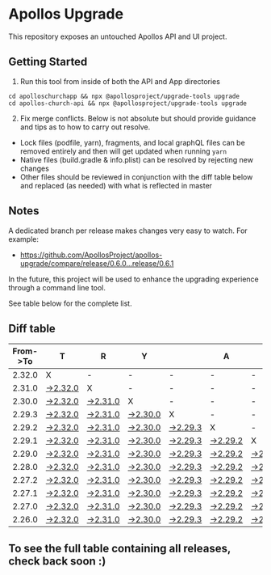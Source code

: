 # Apollos Upgrade

This repository exposes an untouched Apollos API and UI project.

## Getting Started

1. Run this tool from inside of both the API and App directories

```
cd apolloschurchapp && npx @apollosproject/upgrade-tools upgrade
cd apollos-church-api && npx @apollosproject/upgrade-tools upgrade
```

2. Fix merge conflicts. Below is not absolute but should provide guidance and tips as to how to carry out resolve.
* Lock files (podfile, yarn), fragments, and local graphQL files can be removed entirely and then will get updated when running `yarn`
* Native files (build.gradle & info.plist) can be resolved by rejecting new changes
* Other files should be reviewed in conjunction with the diff table below and replaced (as needed) with what is reflected in master

## Notes

A dedicated branch per release makes changes very easy
to watch. For example:

* https://github.com/ApollosProject/apollos-upgrade/compare/release/0.6.0...release/0.6.1

In the future, this project will be used to enhance the upgrading experience through a command line tool.

See table below for the complete list.

## Diff table

| From->To | T                                                                                                    | R                                                                                                    | Y                                                                                                    |                                                                                                      | A                                                                                                    | P                                                                                                    | O                                                                                                    | L                                                                                                    | L                                                                                                    | O                                                                                                    | S                                                                                                    | !   |
| -------- | ---------------------------------------------------------------------------------------------------- | ---------------------------------------------------------------------------------------------------- | ---------------------------------------------------------------------------------------------------- | ---------------------------------------------------------------------------------------------------- | ---------------------------------------------------------------------------------------------------- | ---------------------------------------------------------------------------------------------------- | ---------------------------------------------------------------------------------------------------- | ---------------------------------------------------------------------------------------------------- | ---------------------------------------------------------------------------------------------------- | ---------------------------------------------------------------------------------------------------- | ---------------------------------------------------------------------------------------------------- | --- |
| 2.32.0   | X                                                                                                    | -                                                                                                    | -                                                                                                    | -                                                                                                    | -                                                                                                    | -                                                                                                    | -                                                                                                    | -                                                                                                    | -                                                                                                    | -                                                                                                    | -                                                                                                    | -   |
| 2.31.0   | [->2.32.0](https://github.com/ApollosProject/apollos-upgrade/compare/release/2.31.0..release/2.32.0) | X                                                                                                    | -                                                                                                    | -                                                                                                    | -                                                                                                    | -                                                                                                    | -                                                                                                    | -                                                                                                    | -                                                                                                    | -                                                                                                    | -                                                                                                    | -   |
| 2.30.0   | [->2.32.0](https://github.com/ApollosProject/apollos-upgrade/compare/release/2.30.0..release/2.32.0) | [->2.31.0](https://github.com/ApollosProject/apollos-upgrade/compare/release/2.30.0..release/2.31.0) | X                                                                                                    | -                                                                                                    | -                                                                                                    | -                                                                                                    | -                                                                                                    | -                                                                                                    | -                                                                                                    | -                                                                                                    | -                                                                                                    | -   |
| 2.29.3   | [->2.32.0](https://github.com/ApollosProject/apollos-upgrade/compare/release/2.29.3..release/2.32.0) | [->2.31.0](https://github.com/ApollosProject/apollos-upgrade/compare/release/2.29.3..release/2.31.0) | [->2.30.0](https://github.com/ApollosProject/apollos-upgrade/compare/release/2.29.3..release/2.30.0) | X                                                                                                    | -                                                                                                    | -                                                                                                    | -                                                                                                    | -                                                                                                    | -                                                                                                    | -                                                                                                    | -                                                                                                    | -   |
| 2.29.2   | [->2.32.0](https://github.com/ApollosProject/apollos-upgrade/compare/release/2.29.2..release/2.32.0) | [->2.31.0](https://github.com/ApollosProject/apollos-upgrade/compare/release/2.29.2..release/2.31.0) | [->2.30.0](https://github.com/ApollosProject/apollos-upgrade/compare/release/2.29.2..release/2.30.0) | [->2.29.3](https://github.com/ApollosProject/apollos-upgrade/compare/release/2.29.2..release/2.29.3) | X                                                                                                    | -                                                                                                    | -                                                                                                    | -                                                                                                    | -                                                                                                    | -                                                                                                    | -                                                                                                    | -   |
| 2.29.1   | [->2.32.0](https://github.com/ApollosProject/apollos-upgrade/compare/release/2.29.1..release/2.32.0) | [->2.31.0](https://github.com/ApollosProject/apollos-upgrade/compare/release/2.29.1..release/2.31.0) | [->2.30.0](https://github.com/ApollosProject/apollos-upgrade/compare/release/2.29.1..release/2.30.0) | [->2.29.3](https://github.com/ApollosProject/apollos-upgrade/compare/release/2.29.1..release/2.29.3) | [->2.29.2](https://github.com/ApollosProject/apollos-upgrade/compare/release/2.29.1..release/2.29.2) | X                                                                                                    | -                                                                                                    | -                                                                                                    | -                                                                                                    | -                                                                                                    | -                                                                                                    | -   |
| 2.29.0   | [->2.32.0](https://github.com/ApollosProject/apollos-upgrade/compare/release/2.29.0..release/2.32.0) | [->2.31.0](https://github.com/ApollosProject/apollos-upgrade/compare/release/2.29.0..release/2.31.0) | [->2.30.0](https://github.com/ApollosProject/apollos-upgrade/compare/release/2.29.0..release/2.30.0) | [->2.29.3](https://github.com/ApollosProject/apollos-upgrade/compare/release/2.29.0..release/2.29.3) | [->2.29.2](https://github.com/ApollosProject/apollos-upgrade/compare/release/2.29.0..release/2.29.2) | [->2.29.1](https://github.com/ApollosProject/apollos-upgrade/compare/release/2.29.0..release/2.29.1) | X                                                                                                    | -                                                                                                    | -                                                                                                    | -                                                                                                    | -                                                                                                    | -   |
| 2.28.0   | [->2.32.0](https://github.com/ApollosProject/apollos-upgrade/compare/release/2.28.0..release/2.32.0) | [->2.31.0](https://github.com/ApollosProject/apollos-upgrade/compare/release/2.28.0..release/2.31.0) | [->2.30.0](https://github.com/ApollosProject/apollos-upgrade/compare/release/2.28.0..release/2.30.0) | [->2.29.3](https://github.com/ApollosProject/apollos-upgrade/compare/release/2.28.0..release/2.29.3) | [->2.29.2](https://github.com/ApollosProject/apollos-upgrade/compare/release/2.28.0..release/2.29.2) | [->2.29.1](https://github.com/ApollosProject/apollos-upgrade/compare/release/2.28.0..release/2.29.1) | [->2.29.0](https://github.com/ApollosProject/apollos-upgrade/compare/release/2.28.0..release/2.29.0) | X                                                                                                    | -                                                                                                    | -                                                                                                    | -                                                                                                    | -   |
| 2.27.2   | [->2.32.0](https://github.com/ApollosProject/apollos-upgrade/compare/release/2.27.2..release/2.32.0) | [->2.31.0](https://github.com/ApollosProject/apollos-upgrade/compare/release/2.27.2..release/2.31.0) | [->2.30.0](https://github.com/ApollosProject/apollos-upgrade/compare/release/2.27.2..release/2.30.0) | [->2.29.3](https://github.com/ApollosProject/apollos-upgrade/compare/release/2.27.2..release/2.29.3) | [->2.29.2](https://github.com/ApollosProject/apollos-upgrade/compare/release/2.27.2..release/2.29.2) | [->2.29.1](https://github.com/ApollosProject/apollos-upgrade/compare/release/2.27.2..release/2.29.1) | [->2.29.0](https://github.com/ApollosProject/apollos-upgrade/compare/release/2.27.2..release/2.29.0) | [->2.28.0](https://github.com/ApollosProject/apollos-upgrade/compare/release/2.27.2..release/2.28.0) | X                                                                                                    | -                                                                                                    | -                                                                                                    | -   |
| 2.27.1   | [->2.32.0](https://github.com/ApollosProject/apollos-upgrade/compare/release/2.27.1..release/2.32.0) | [->2.31.0](https://github.com/ApollosProject/apollos-upgrade/compare/release/2.27.1..release/2.31.0) | [->2.30.0](https://github.com/ApollosProject/apollos-upgrade/compare/release/2.27.1..release/2.30.0) | [->2.29.3](https://github.com/ApollosProject/apollos-upgrade/compare/release/2.27.1..release/2.29.3) | [->2.29.2](https://github.com/ApollosProject/apollos-upgrade/compare/release/2.27.1..release/2.29.2) | [->2.29.1](https://github.com/ApollosProject/apollos-upgrade/compare/release/2.27.1..release/2.29.1) | [->2.29.0](https://github.com/ApollosProject/apollos-upgrade/compare/release/2.27.1..release/2.29.0) | [->2.28.0](https://github.com/ApollosProject/apollos-upgrade/compare/release/2.27.1..release/2.28.0) | [->2.27.2](https://github.com/ApollosProject/apollos-upgrade/compare/release/2.27.1..release/2.27.2) | X                                                                                                    | -                                                                                                    | -   |
| 2.27.0   | [->2.32.0](https://github.com/ApollosProject/apollos-upgrade/compare/release/2.27.0..release/2.32.0) | [->2.31.0](https://github.com/ApollosProject/apollos-upgrade/compare/release/2.27.0..release/2.31.0) | [->2.30.0](https://github.com/ApollosProject/apollos-upgrade/compare/release/2.27.0..release/2.30.0) | [->2.29.3](https://github.com/ApollosProject/apollos-upgrade/compare/release/2.27.0..release/2.29.3) | [->2.29.2](https://github.com/ApollosProject/apollos-upgrade/compare/release/2.27.0..release/2.29.2) | [->2.29.1](https://github.com/ApollosProject/apollos-upgrade/compare/release/2.27.0..release/2.29.1) | [->2.29.0](https://github.com/ApollosProject/apollos-upgrade/compare/release/2.27.0..release/2.29.0) | [->2.28.0](https://github.com/ApollosProject/apollos-upgrade/compare/release/2.27.0..release/2.28.0) | [->2.27.2](https://github.com/ApollosProject/apollos-upgrade/compare/release/2.27.0..release/2.27.2) | [->2.27.1](https://github.com/ApollosProject/apollos-upgrade/compare/release/2.27.0..release/2.27.1) | X                                                                                                    | -   |
| 2.26.0   | [->2.32.0](https://github.com/ApollosProject/apollos-upgrade/compare/release/2.26.0..release/2.32.0) | [->2.31.0](https://github.com/ApollosProject/apollos-upgrade/compare/release/2.26.0..release/2.31.0) | [->2.30.0](https://github.com/ApollosProject/apollos-upgrade/compare/release/2.26.0..release/2.30.0) | [->2.29.3](https://github.com/ApollosProject/apollos-upgrade/compare/release/2.26.0..release/2.29.3) | [->2.29.2](https://github.com/ApollosProject/apollos-upgrade/compare/release/2.26.0..release/2.29.2) | [->2.29.1](https://github.com/ApollosProject/apollos-upgrade/compare/release/2.26.0..release/2.29.1) | [->2.29.0](https://github.com/ApollosProject/apollos-upgrade/compare/release/2.26.0..release/2.29.0) | [->2.28.0](https://github.com/ApollosProject/apollos-upgrade/compare/release/2.26.0..release/2.28.0) | [->2.27.2](https://github.com/ApollosProject/apollos-upgrade/compare/release/2.26.0..release/2.27.2) | [->2.27.1](https://github.com/ApollosProject/apollos-upgrade/compare/release/2.26.0..release/2.27.1) | [->2.27.0](https://github.com/ApollosProject/apollos-upgrade/compare/release/2.26.0..release/2.27.0) | X   |

## To see the full table containing all releases, check back soon :)
